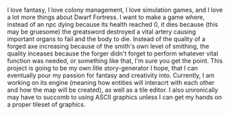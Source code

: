 I love fantasy, I love colony management, I love simulation games, and I love a lot more things about Dwarf Fortress. I want to make a game where, instead of an npc dying because its health reached 0, it dies because  (this may be gruesome) the greatsword destroyed a vital artery causing important organs to fail and the body to die. Instead of the quality of a forged axe increasing because of the smith's own level of smithing, the quality inceases because the forger didn't forget to perform whatever vital function was needed, or something like that, I'm sure you get the point. This project is going to be my own litle story-generator I hope, that I can eventually pour my passion for fantasy and creativity into. Currently, I am working on its engine (meaning how entities will interacrt with each other and how the map will be created), as well as a tile editor. I also unironically may have to succomb to using ASCII graphics unless I can get my hands on a proper tileset of graphics. 
